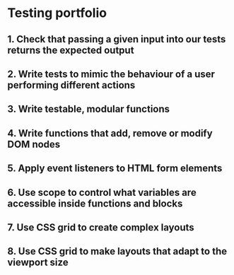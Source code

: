 # Testing portfolio

## 1. Check that passing a given input into our tests returns the expected output




## 2. Write tests to mimic the behaviour of a user performing different actions


## 3. Write testable, modular functions



## 4. Write functions that add, remove or modify DOM nodes



## 5. Apply event listeners to HTML form elements



## 6. Use scope to control what variables are accessible inside functions and blocks





## 7. Use CSS grid to create complex layouts


## 8. Use CSS grid to make layouts that adapt to the viewport size

